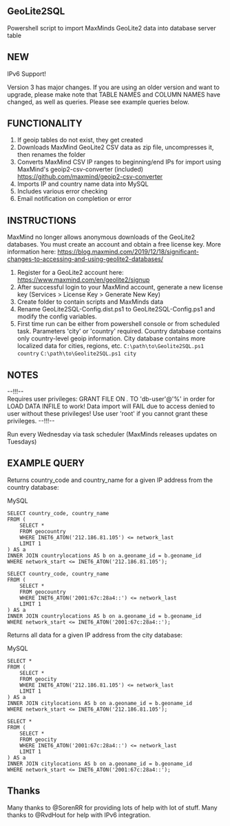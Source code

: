 ## GeoLite2SQL
Powershell script to import MaxMinds GeoLite2 data into database server table

## NEW

IPv6 Support!

Version 3 has major changes. If you are using an older version and want to upgrade, please make note that TABLE NAMES and COLUMN NAMES have changed, as well as queries. Please see example queries below.

## FUNCTIONALITY
1) If geoip tables do not exist, they get created
2) Downloads MaxMind GeoLite2 CSV data as zip file, uncompresses it, then renames the folder
3) Converts MaxMind CSV IP ranges to beginning/end IPs for import using MaxMind's geoip2-csv-converter (included) https://github.com/maxmind/geoip2-csv-converter
4) Imports IP and country name data into MySQL
5) Includes various error checking
6) Email notification on completion or error

## INSTRUCTIONS
MaxMind no longer allows anonymous downloads of the GeoLite2 databases. You must create an account and obtain a free license key. More information here:
https://blog.maxmind.com/2019/12/18/significant-changes-to-accessing-and-using-geolite2-databases/

1) Register for a GeoLite2 account here: https://www.maxmind.com/en/geolite2/signup
2) After successful login to your MaxMind account, generate a new license key (Services > License Key > Generate New Key)
3) Create folder to contain scripts and MaxMinds data
4) Rename GeoLite2SQL-Config.dist.ps1 to GeoLite2SQL-Config.ps1 and modify the config variables.
5) First time run can be either from powershell console or from scheduled task. Parameters 'city' or 'country' required. Country database contains only country-level geoip information. City database contains more localized data for cities, regions, etc.
```C:\path\to\Geolite2SQL.ps1 country```
```C:\path\to\Geolite2SQL.ps1 city```

## NOTES
--!!!--   
Requires user privileges: GRANT FILE ON *.* TO 'db-user'@'%' in order for LOAD DATA INFILE to work!
Data import will FAIL due to access denied to user without these privileges!
Use user 'root' if you cannot grant these privileges.
--!!!--

Run every Wednesday via task scheduler (MaxMinds releases updates on Tuesdays)

## EXAMPLE QUERY
Returns country_code and country_name for a given IP address from the country database:

MySQL	
```
SELECT country_code, country_name
FROM (
	SELECT * 
	FROM geocountry 
	WHERE INET6_ATON('212.186.81.105') <= network_last
	LIMIT 1
) AS a 
INNER JOIN countrylocations AS b on a.geoname_id = b.geoname_id
WHERE network_start <= INET6_ATON('212.186.81.105');
```

```
SELECT country_code, country_name
FROM (
	SELECT * 
	FROM geocountry 
	WHERE INET6_ATON('2001:67c:28a4::') <= network_last
	LIMIT 1
) AS a 
INNER JOIN countrylocations AS b on a.geoname_id = b.geoname_id
WHERE network_start <= INET6_ATON('2001:67c:28a4::');
```

Returns all data for a given IP address from the city database:

MySQL	
```
SELECT *
FROM (
	SELECT * 
	FROM geocity 
	WHERE INET6_ATON('212.186.81.105') <= network_last
	LIMIT 1
) AS a 
INNER JOIN citylocations AS b on a.geoname_id = b.geoname_id
WHERE network_start <= INET6_ATON('212.186.81.105');
```

```
SELECT *
FROM (
	SELECT * 
	FROM geocity 
	WHERE INET6_ATON('2001:67c:28a4::') <= network_last
	LIMIT 1
) AS a 
INNER JOIN citylocations AS b on a.geoname_id = b.geoname_id
WHERE network_start <= INET6_ATON('2001:67c:28a4::');
```

## Thanks
Many thanks to @SorenRR for providing lots of help with lot of stuff.
Many thanks to @RvdHout for help with IPv6 integration.
